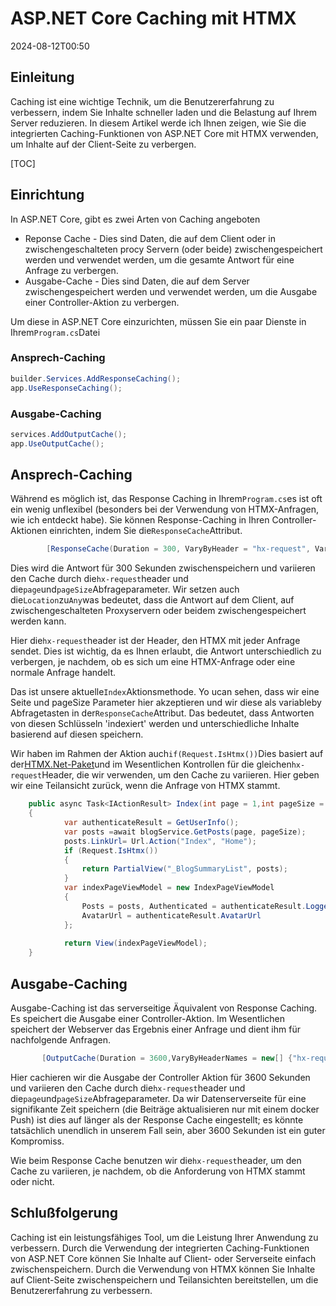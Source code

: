 # ASP.NET Core Caching mit HTMX

<!--category-- ASP.NET, HTMX -->
<datetime class="hidden">2024-08-12T00:50</datetime>

## Einleitung

Caching ist eine wichtige Technik, um die Benutzererfahrung zu verbessern, indem Sie Inhalte schneller laden und die Belastung auf Ihrem Server reduzieren. In diesem Artikel werde ich Ihnen zeigen, wie Sie die integrierten Caching-Funktionen von ASP.NET Core mit HTMX verwenden, um Inhalte auf der Client-Seite zu verbergen.

[TOC]

## Einrichtung

In ASP.NET Core, gibt es zwei Arten von Caching angeboten

- Reponse Cache - Dies sind Daten, die auf dem Client oder in zwischengeschalteten procy Servern (oder beide) zwischengespeichert werden und verwendet werden, um die gesamte Antwort für eine Anfrage zu verbergen.
- Ausgabe-Cache - Dies sind Daten, die auf dem Server zwischengespeichert werden und verwendet werden, um die Ausgabe einer Controller-Aktion zu verbergen.

Um diese in ASP.NET Core einzurichten, müssen Sie ein paar Dienste in Ihrem`Program.cs`Datei

### Ansprech-Caching

```csharp
builder.Services.AddResponseCaching();
app.UseResponseCaching();
```

### Ausgabe-Caching

```csharp
services.AddOutputCache();
app.UseOutputCache();
```

## Ansprech-Caching

Während es möglich ist, das Response Caching in Ihrem`Program.cs`es ist oft ein wenig unflexibel (besonders bei der Verwendung von HTMX-Anfragen, wie ich entdeckt habe). Sie können Response-Caching in Ihren Controller-Aktionen einrichten, indem Sie die`ResponseCache`Attribut.

```csharp
        [ResponseCache(Duration = 300, VaryByHeader = "hx-request", VaryByQueryKeys = new[] {"page", "pageSize"}, Location = ResponseCacheLocation.Any)]
```

Dies wird die Antwort für 300 Sekunden zwischenspeichern und variieren den Cache durch die`hx-request`header und die`page`und`pageSize`Abfrageparameter. Wir setzen auch die`Location`zu`Any`was bedeutet, dass die Antwort auf dem Client, auf zwischengeschalteten Proxyservern oder beidem zwischengespeichert werden kann.

Hier die`hx-request`header ist der Header, den HTMX mit jeder Anfrage sendet. Dies ist wichtig, da es Ihnen erlaubt, die Antwort unterschiedlich zu verbergen, je nachdem, ob es sich um eine HTMX-Anfrage oder eine normale Anfrage handelt.

Das ist unsere aktuelle`Index`Aktionsmethode. Yo ucan sehen, dass wir eine Seite und pageSize Parameter hier akzeptieren und wir diese als variableby Abfragetasten in der`ResponseCache`Attribut. Das bedeutet, dass Antworten von diesen Schlüsseln 'indexiert' werden und unterschiedliche Inhalte basierend auf diesen speichern.

Wir haben im Rahmen der Aktion auch`if(Request.IsHtmx())`Dies basiert auf der[HTMX.Net-Paket](https://github.com/khalidabuhakmeh/Htmx.Net)und im Wesentlichen Kontrollen für die gleichen`hx-request`Header, die wir verwenden, um den Cache zu variieren. Hier geben wir eine Teilansicht zurück, wenn die Anfrage von HTMX stammt.

```csharp
    public async Task<IActionResult> Index(int page = 1,int pageSize = 5)
    {
            var authenticateResult = GetUserInfo();
            var posts =await blogService.GetPosts(page, pageSize);
            posts.LinkUrl= Url.Action("Index", "Home");
            if (Request.IsHtmx())
            {
                return PartialView("_BlogSummaryList", posts);
            }
            var indexPageViewModel = new IndexPageViewModel
            {
                Posts = posts, Authenticated = authenticateResult.LoggedIn, Name = authenticateResult.Name,
                AvatarUrl = authenticateResult.AvatarUrl
            };
            
            return View(indexPageViewModel);
    }
```

## Ausgabe-Caching

Ausgabe-Caching ist das serverseitige Äquivalent von Response Caching. Es speichert die Ausgabe einer Controller-Aktion. Im Wesentlichen speichert der Webserver das Ergebnis einer Anfrage und dient ihm für nachfolgende Anfragen.

```csharp
       [OutputCache(Duration = 3600,VaryByHeaderNames = new[] {"hx-request"},VaryByQueryKeys = new[] {"page", "pageSize"})]
```

Hier cachieren wir die Ausgabe der Controller Aktion für 3600 Sekunden und variieren den Cache durch die`hx-request`header und die`page`und`pageSize`Abfrageparameter.
Da wir Datenserverseite für eine signifikante Zeit speichern (die Beiträge aktualisieren nur mit einem docker Push) ist dies auf länger als der Response Cache eingestellt; es könnte tatsächlich unendlich in unserem Fall sein, aber 3600 Sekunden ist ein guter Kompromiss.

Wie beim Response Cache benutzen wir die`hx-request`header, um den Cache zu variieren, je nachdem, ob die Anforderung von HTMX stammt oder nicht.

## Schlußfolgerung

Caching ist ein leistungsfähiges Tool, um die Leistung Ihrer Anwendung zu verbessern. Durch die Verwendung der integrierten Caching-Funktionen von ASP.NET Core können Sie Inhalte auf Client- oder Serverseite einfach zwischenspeichern. Durch die Verwendung von HTMX können Sie Inhalte auf Client-Seite zwischenspeichern und Teilansichten bereitstellen, um die Benutzererfahrung zu verbessern.